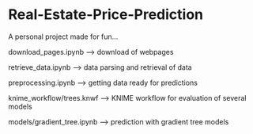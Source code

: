 # Real-Estate-Price-Prediction
A personal project made for fun...

download_pages.ipynb --> download of webpages

retrieve_data.ipynb --> data parsing and retrieval of data

preprocessing.ipynb --> getting data ready for predictions

knime_workflow/trees.knwf --> KNIME workflow for evaluation of several models

models/gradient_tree.ipynb --> prediction with gradient tree models
